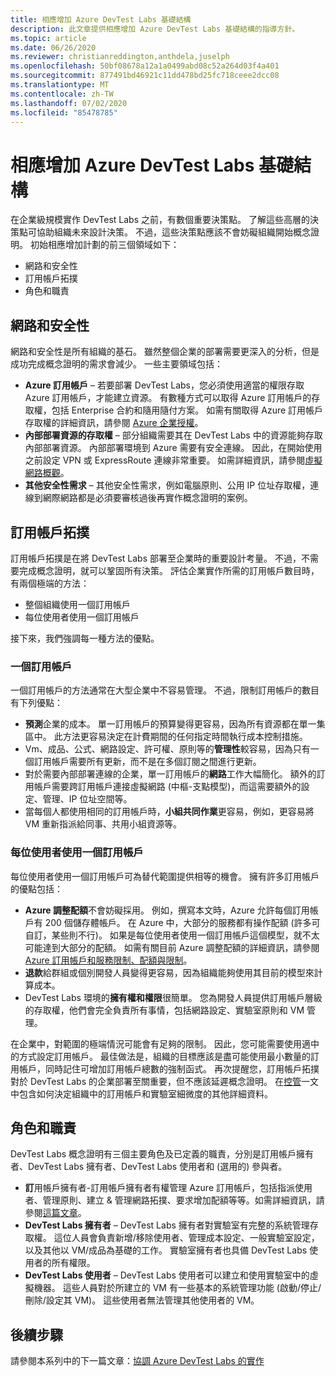 ```yaml
---
title: 相應增加 Azure DevTest Labs 基礎結構
description: 此文章提供相應增加 Azure DevTest Labs 基礎結構的指導方針。
ms.topic: article
ms.date: 06/26/2020
ms.reviewer: christianreddington,anthdela,juselph
ms.openlocfilehash: 50bf08678a12a1a0499abd08c52a264d03f4a401
ms.sourcegitcommit: 877491bd46921c11dd478bd25fc718ceee2dcc08
ms.translationtype: MT
ms.contentlocale: zh-TW
ms.lasthandoff: 07/02/2020
ms.locfileid: "85478785"
---
```

# <a name="scale-up-your-azure-devtest-labs-infrastructure"></a>相應增加 Azure DevTest Labs 基礎結構
在企業級規模實作 DevTest Labs 之前，有數個重要決策點。 了解這些高層的決策點可協助組織未來設計決策。 不過，這些決策點應該不會妨礙組織開始概念證明。 初始相應增加計劃的前三個領域如下：

- 網路和安全性
- 訂用帳戶拓撲
- 角色和職責

## <a name="networking-and-security"></a>網路和安全性
網路和安全性是所有組織的基石。 雖然整個企業的部署需要更深入的分析，但是成功完成概念證明的需求會減少。 一些主要領域包括：

- **Azure 訂用帳戶** – 若要部署 DevTest Labs，您必須使用適當的權限存取 Azure 訂用帳戶，才能建立資源。 有數種方式可以取得 Azure 訂用帳戶的存取權，包括 Enterprise 合約和隨用隨付方案。 如需有關取得 Azure 訂用帳戶存取權的詳細資訊，請參閱 [Azure 企業授權](https://azure.microsoft.com/pricing/enterprise-agreement/)。
- **內部部署資源的存取權** – 部分組織需要其在 DevTest Labs 中的資源能夠存取內部部署資源。 內部部署環境到 Azure 需要有安全連線。 因此，在開始使用之前設定 VPN 或 ExpressRoute 連線非常重要。 如需詳細資訊，請參閱[虛擬網路概觀](../virtual-network/virtual-networks-overview.md)。
- **其他安全性需求** – 其他安全性需求，例如電腦原則、公用 IP 位址存取權，連線到網際網路都是必須要審核過後再實作概念證明的案例。 

## <a name="subscription-topology"></a>訂用帳戶拓撲
訂用帳戶拓撲是在將 DevTest Labs 部署至企業時的重要設計考量。 不過，不需要完成概念證明，就可以鞏固所有決策。 評估企業實作所需的訂用帳戶數目時，有兩個極端的方法： 

- 整個組織使用一個訂用帳戶
- 每位使用者使用一個訂用帳戶

接下來，我們強調每一種方法的優點。

### <a name="one-subscription"></a>一個訂用帳戶
一個訂用帳戶的方法通常在大型企業中不容易管理。 不過，限制訂用帳戶的數目有下列優點：

- **預測**企業的成本。  單一訂用帳戶的預算變得更容易，因為所有資源都在單一集區中。 此方法更容易決定在計費期間的任何指定時間執行成本控制措施。
- Vm、成品、公式、網路設定、許可權、原則等的**管理性**較容易，因為只有一個訂用帳戶需要所有更新，而不是在多個訂閱之間進行更新。
- 對於需要內部部署連線的企業，單一訂用帳戶的**網路**工作大幅簡化。 額外的訂用帳戶需要跨訂用帳戶連接虛擬網路 (中樞-支點模型)，而這需要額外的設定、管理、IP 位址空間等。
- 當每個人都使用相同的訂用帳戶時，**小組共同作業**更容易，例如，更容易將 VM 重新指派給同事、共用小組資源等。

### <a name="subscription-per-user"></a>每位使用者使用一個訂用帳戶
每位使用者使用一個訂用帳戶可為替代範圍提供相等的機會。 擁有許多訂用帳戶的優點包括：

- **Azure 調整配額**不會妨礙採用。 例如，撰寫本文時，Azure 允許每個訂用帳戶有 200 個儲存體帳戶。 在 Azure 中，大部分的服務都有操作配額 (許多可自訂，某些則不行)。 如果是每位使用者使用一個訂用帳戶這個模型，就不太可能達到大部分的配額。 如需有關目前 Azure 調整配額的詳細資訊，請參閱 [Azure 訂用帳戶和服務限制、配額與限制](../azure-resource-manager/management/azure-subscription-service-limits.md)。
- **退款**給群組或個別開發人員變得更容易，因為組織能夠使用其目前的模型來計算成本。
- DevTest Labs 環境的**擁有權和權限**很簡單。 您為開發人員提供訂用帳戶層級的存取權，他們會完全負責所有事情，包括網路設定、實驗室原則和 VM 管理。

在企業中，對範圍的極端情況可能會有足夠的限制。 因此，您可能需要使用適中的方式設定訂用帳戶。 最佳做法是，組織的目標應該是盡可能使用最小數量的訂用帳戶，同時記住可增加訂用帳戶總數的強制函式。 再次提醒您，訂用帳戶拓撲對於 DevTest Labs 的企業部署至關重要，但不應該延遲概念證明。 在[控管](devtest-lab-guidance-governance-policy-compliance.md)一文中包含如何決定組織中的訂用帳戶和實驗室細微度的其他詳細資料。

## <a name="roles-and-responsibilities"></a>角色和職責
DevTest Labs 概念證明有三個主要角色及已定義的職責，分別是訂用帳戶擁有者、DevTest Labs 擁有者、DevTest Labs 使用者和 (選用的) 參與者。

- **訂**用帳戶擁有者-訂用帳戶擁有者有權管理 Azure 訂用帳戶，包括指派使用者、管理原則、建立 & 管理網路拓撲、要求增加配額等等。如需詳細資訊，請參閱[這篇文章](../role-based-access-control/rbac-and-directory-admin-roles.md)。
- **DevTest Labs 擁有者** – DevTest Labs 擁有者對實驗室有完整的系統管理存取權。 這位人員會負責新增/移除使用者、管理成本設定、一般實驗室設定，以及其他以 VM/成品為基礎的工作。 實驗室擁有者也具備 DevTest Labs 使用者的所有權限。
- **DevTest Labs 使用者** – DevTest Labs 使用者可以建立和使用實驗室中的虛擬機器。 這些人員對於所建立的 VM 有一些基本的系統管理功能 (啟動/停止/刪除/設定其 VM)。 這些使用者無法管理其他使用者的 VM。

## <a name="next-steps"></a>後續步驟
請參閱本系列中的下一篇文章：[協調 Azure DevTest Labs 的實作](devtest-lab-guidance-orchestrate-implementation.md)